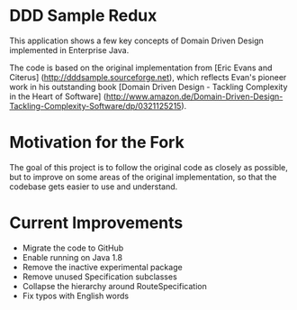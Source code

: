 DDD Sample Redux
================

This application shows a few key concepts of
Domain Driven Design implemented in Enterprise Java.

The code is based on the original implementation from
[Eric Evans and Citerus] (http://dddsample.sourceforge.net),
which reflects Evan's pioneer work in his outstanding book
[Domain Driven Design - Tackling Complexity in the Heart of Software]
(http://www.amazon.de/Domain-Driven-Design-Tackling-Complexity-Software/dp/0321125215).

Motivation for the Fork
=======================

The goal of this project is to follow the original code as
closely as possible, but to improve on some areas of the
original implementation, so that the codebase gets easier
to use and understand.

Current Improvements
====================

* Migrate the code to GitHub
* Enable running on Java 1.8
* Remove the inactive experimental package
* Remove unused Specification subclasses
* Collapse the hierarchy around RouteSpecification
* Fix typos with English words
